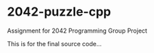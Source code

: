 # 2042-puzzle-cpp
Assignment for 2042 Programming Group Project

This is for the final source code...
